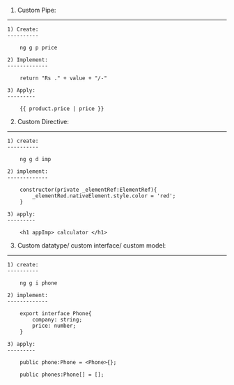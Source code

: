 
1) Custom Pipe:
---------------

    1) Create:
    ----------

        ng g p price

    2) Implement:
    -------------

        return "Rs ." + value + "/-"

    3) Apply:
    ---------

        {{ product.price | price }}


2) Custom Directive:
--------------------

    1) create:
    ----------

        ng g d imp

    2) implement:
    -------------

        constructor(private _elementRef:ElementRef){
            _elementRed.nativeElement.style.color = 'red';
        }

    3) apply:
    ---------

        <h1 appImp> calculator </h1>

3) Custom datatype/ custom interface/ custom model:
----------------------------------------------------

    1) create:
    ----------

        ng g i phone

    2) implement:
    -------------

        export interface Phone{
            company: string;
            price: number;
        }

    3) apply:
    ---------

        public phone:Phone = <Phone>{};

        public phones:Phone[] = [];
        
